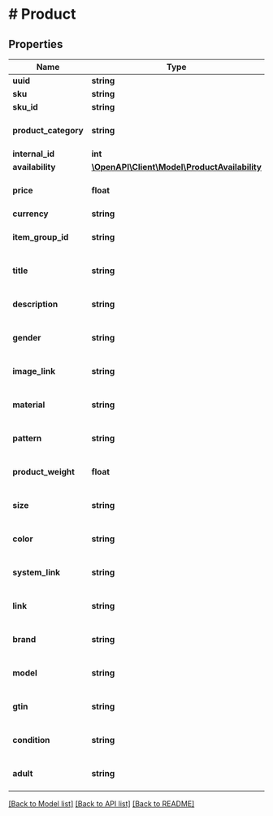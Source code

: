 # # Product

## Properties

Name | Type | Description | Notes
------------ | ------------- | ------------- | -------------
**uuid** | **string** |  | [optional]
**sku** | **string** |  |
**sku_id** | **string** |  | [optional]
**product_category** | **string** |  | [optional] [default to '']
**internal_id** | **int** |  |
**availability** | [**\OpenAPI\Client\Model\ProductAvailability**](ProductAvailability.md) |  |
**price** | **float** |  | [optional] [default to 0.0]
**currency** | **string** |  |
**item_group_id** | **string** |  | [optional] [default to '']
**title** | **string** |  | [optional] [default to '']
**description** | **string** |  | [optional] [default to '']
**gender** | **string** |  | [optional] [default to '']
**image_link** | **string** |  | [optional] [default to '']
**material** | **string** |  | [optional] [default to '']
**pattern** | **string** |  | [optional] [default to '']
**product_weight** | **float** |  | [optional] [default to 0.0]
**size** | **string** |  | [optional] [default to '']
**color** | **string** |  | [optional] [default to '']
**system_link** | **string** |  | [optional] [default to '']
**link** | **string** |  | [optional] [default to '']
**brand** | **string** |  | [optional] [default to '']
**model** | **string** |  | [optional] [default to '']
**gtin** | **string** |  | [optional] [default to '']
**condition** | **string** |  | [optional] [default to '']
**adult** | **string** |  | [optional] [default to '']

[[Back to Model list]](../../README.md#models) [[Back to API list]](../../README.md#endpoints) [[Back to README]](../../README.md)
